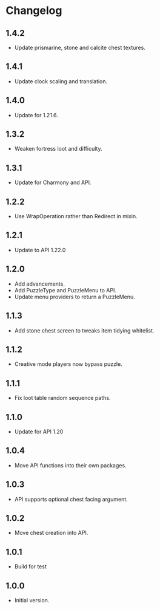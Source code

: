 # Changelog

## 1.4.2

- Update prismarine, stone and calcite chest textures.

## 1.4.1

- Update clock scaling and translation.

## 1.4.0

- Update for 1.21.6.

## 1.3.2

- Weaken fortress loot and difficulty.

## 1.3.1

- Update for Charmony and API.

## 1.2.2

- Use WrapOperation rather than Redirect in mixin.

## 1.2.1

- Update to API 1.22.0

## 1.2.0

- Add advancements.
- Add PuzzleType and PuzzleMenu to API.
- Update menu providers to return a PuzzleMenu.

## 1.1.3

- Add stone chest screen to tweaks item tidying whitelist.

## 1.1.2

- Creative mode players now bypass puzzle.

## 1.1.1

- Fix loot table random sequence paths.

## 1.1.0

- Update for API 1.20

## 1.0.4

- Move API functions into their own packages.

## 1.0.3

- API supports optional chest facing argument.

## 1.0.2

- Move chest creation into API.

## 1.0.1

- Build for test

## 1.0.0

- Initial version.